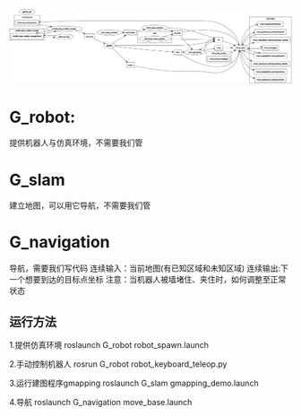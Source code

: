 ![Image text](https://github.com/gaozhangyang/our_p3dx/blob/master/Our_Project.png)


# G_robot:

提供机器人与仿真环境，不需要我们管

# G_slam

建立地图，可以用它导航，不需要我们管

# G_navigation

导航，需要我们写代码
连续输入：当前地图(有已知区域和未知区域)
连续输出:下一个想要到达的目标点坐标
注意：当机器人被墙堵住、夹住时，如何调整至正常状态

## 运行方法
1.提供仿真环境
roslaunch G_robot robot_spawn.launch

2.手动控制机器人
rosrun G_robot robot_keyboard_teleop.py

3.运行建图程序gmapping
roslaunch G_slam gmapping_demo.launch

4.导航
roslaunch G_navigation move_base.launch
